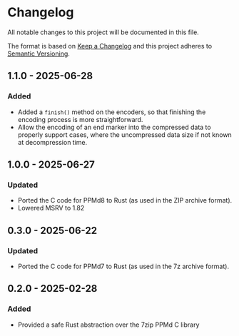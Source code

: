 # Changelog

All notable changes to this project will be documented in this file.

The format is based on [Keep a Changelog](http://keepachangelog.com/en/1.0.0/)
and this project adheres to [Semantic Versioning](https://semver.org/spec/v2.0.0.html).

## 1.1.0 - 2025-06-28

### Added

- Added a `finish()` method on the encoders, so that finishing the encoding process is more straightforward.
- Allow the encoding of an end marker into the compressed data to properly
  support cases, where the uncompressed data size if not known at decompression time.

## 1.0.0 - 2025-06-27

### Updated

- Ported the C code for PPMd8 to Rust (as used in the ZIP archive format).
- Lowered MSRV to 1.82

## 0.3.0 - 2025-06-22

### Updated

- Ported the C code for PPMd7 to Rust (as used in the 7z archive format).

## 0.2.0 - 2025-02-28

### Added

- Provided a safe Rust abstraction over the 7zip PPMd C library
